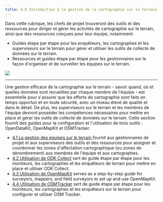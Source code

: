 ```yaml
---
title: 4.0 Introduction à la gestion de la cartographie sur le terrain
---
```


Dans cette rubrique, les chefs de projet trouveront des outils et des ressources pour diriger et gérer les activités de cartographie sur le terrain, ainsi que des ressources conçues pour leur équipe, notamment:

*   Guides étape par étape pour les enquêteurs, les cartographes et les superviseurs sur le terrain pour gérer et utiliser les outils de collecte de données sur le terrain.
*   Ressources et guides étape par étape pour les gestionnaires sur la façon d'organiser et de surveiller les équipes sur le terrain.

![](/images/field_mapping.jpeg)

***

Une gestion efficace de la cartographie sur le terrain - savoir quand, où et quelles données sont recueillies par chaque membre de l'équipe - est essentielle pour s'assurer que les efforts de cartographie sont faits en temps opportun et en toute sécurité, avec un niveau élevé de qualité et dans le détail. De plus, les superviseurs sur le terrain et les membres de l'équipe devront posséder les compétences nécessaires pour mettre en place et gérer les outils de collecte de données sur le terrain. Cette section fournit des guides pour la configuration et l'utilisation de trois outils : OpenDataKit, OpenMapKit et OSMTracker.

*   [4.1 La gestion des équipes sur le terrain ](https://hotosm.github.io/toolbox/pages/field-mapping-management/4.1_managing_teams_in_the_field/)fournit aux gestionnaires de projet et aux superviseurs des outils et des ressources pour assigner et coordonner les zones d'affectation cartographique (ou zones de dénombrement) aux membres de l'équipe et aux cartographes.
*   [4.2 Utilisation de ODK Collect](https://hotosm.github.io/toolbox/pages/field-mapping-management/5.1_using_odk_collect/) sert de guide étape par étape pour les moniteurs, les cartographes et les enquêteurs de terrain pour mettre en place et utiliser ODK Collect.
*   [4.3 Utilisation de OpenMapKit](https://hotosm.github.io/toolbox/pages/field-mapping-management/5.2_using_openmapkit/) serves as a step-by-step guide for surveyors, mappers, and field surveyors to set up and use OpenMapKit.
*   [4.4 Utilisation de OSMTracker](https://hotosm.github.io/toolbox/pages/field-mapping-management/4.4_using_osm_tracker/) sert de guide étape par étape pour les moniteurs, les cartographes et les enquêteurs sur le terrain pour configurer et utiliser OSM Tracker.

